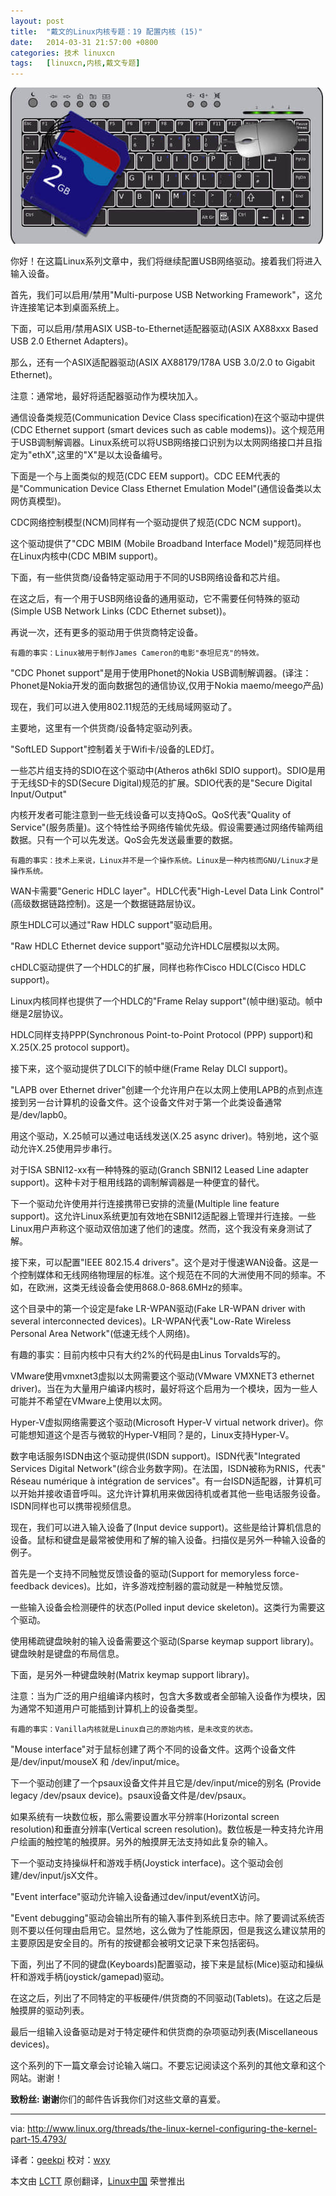 ```yaml
---
layout: post
title:	"戴文的Linux内核专题：19 配置内核 (15)"
date:	2014-03-31 21:57:00 +0800 
categories:	技术 linuxcn 
tags:	[linuxcn,内核,戴文专题]
---
```



![](/Asserts/Images/album/201403/31/230954tqagxvboukaa5398.jpg)


你好！在这篇Linux系列文章中，我们将继续配置USB网络驱动。接着我们将进入输入设备。


首先，我们可以启用/禁用"Multi-purpose USB Networking Framework"，这允许连接笔记本到桌面系统上。


下面，可以启用/禁用ASIX USB-to-Ethernet适配器驱动(ASIX AX88xxx Based USB 2.0 Ethernet Adapters)。


那么，还有一个ASIX适配器驱动(ASIX AX88179/178A USB 3.0/2.0 to Gigabit Ethernet)。


注意：通常地，最好将适配器驱动作为模块加入。


通信设备类规范(Communication Device Class specification)在这个驱动中提供(CDC Ethernet support (smart devices such as cable modems))。这个规范用于USB调制解调器。Linux系统可以将USB网络接口识别为以太网网络接口并且指定为"ethX",这里的"X"是以太设备编号。


下面是一个与上面类似的规范(CDC EEM support)。CDC EEM代表的是"Communication Device Class Ethernet Emulation Model"(通信设备类以太网仿真模型)。


CDC网络控制模型(NCM)同样有一个驱动提供了规范(CDC NCM support)。


这个驱动提供了"CDC MBIM (Mobile Broadband Interface Model)"规范同样也在Linux内核中(CDC MBIM support)。


下面，有一些供货商/设备特定驱动用于不同的USB网络设备和芯片组。


在这之后，有一个用于USB网络设备的通用驱动，它不需要任何特殊的驱动(Simple USB Network Links (CDC Ethernet subset))。


再说一次，还有更多的驱动用于供货商特定设备。



```
有趣的事实：Linux被用于制作James Cameron的电影"泰坦尼克"的特效。

```

"CDC Phonet support"是用于使用Phonet的Nokia USB调制解调器。(译注：Phonet是Nokia开发的面向数据包的通信协议,仅用于Nokia maemo/meego产品)


现在，我们可以进入使用802.11规范的无线局域网驱动了。


主要地，这里有一个供货商/设备特定驱动列表。


"SoftLED Support"控制着关于Wifi卡/设备的LED灯。


一些芯片组支持的SDIO在这个驱动中(Atheros ath6kl SDIO support)。SDIO是用于无线SD卡的SD(Secure Digital)规范的扩展。SDIO代表的是"Secure Digital Input/Output"


内核开发者可能注意到一些无线设备可以支持QoS。QoS代表"Quality of Service"(服务质量)。这个特性给予网络传输优先级。假设需要通过网络传输两组数据。只有一个可以先发送。QoS会先发送最重要的数据。



```
有趣的事实：技术上来说，Linux并不是一个操作系统。Linux是一种内核而GNU/Linux才是操作系统。

```

WAN卡需要"Generic HDLC layer"。HDLC代表"High-Level Data Link Control"(高级数据链路控制)。这是一个数据链路层协议。


原生HDLC可以通过"Raw HDLC support"驱动启用。


"Raw HDLC Ethernet device support"驱动允许HDLC层模拟以太网。


cHDLC驱动提供了一个HDLC的扩展，同样也称作Cisco HDLC(Cisco HDLC support)。


Linux内核同样也提供了一个HDLC的"Frame Relay support"(帧中继)驱动。帧中继是2层协议。


HDLC同样支持PPP(Synchronous Point-to-Point Protocol (PPP) support)和X.25(X.25 protocol support)。


接下来，这个驱动提供了DLCI下的帧中继(Frame Relay DLCI support)。


"LAPB over Ethernet driver"创建一个允许用户在以太网上使用LAPB的点到点连接到另一台计算机的设备文件。这个设备文件对于第一个此类设备通常是/dev/lapb0。


用这个驱动，X.25帧可以通过电话线发送(X.25 async driver)。特别地，这个驱动允许X.25使用异步串行。


对于ISA SBNI12-xx有一种特殊的驱动(Granch SBNI12 Leased Line adapter support)。这种卡对于租用线路的调制解调器是一种便宜的替代。


下一个驱动允许使用并行连接携带已安排的流量(Multiple line feature support)。这允许Linux系统更加有效地在SBNI12适配器上管理并行连接。一些Linux用户声称这个驱动双倍加速了他们的速度。然而，这个我没有亲身测试了解。


接下来，可以配置"IEEE 802.15.4 drivers"。这个是对于慢速WAN设备。这是一个控制媒体和无线网络物理层的标准。这个规范在不同的大洲使用不同的频率。不如，在欧洲，这类无线设备会使用868.0-868.6MHz的频率。


这个目录中的第一个设定是fake LR-WPAN驱动(Fake LR-WPAN driver with several interconnected devices)。LR-WPAN代表"Low-Rate Wireless Personal Area Network"(低速无线个人网络)。


有趣的事实：目前内核中只有大约2%的代码是由Linus Torvalds写的。


VMware使用vmxnet3虚拟以太网需要这个驱动(VMware VMXNET3 ethernet driver)。当在为大量用户编译内核时，最好将这个启用为一个模块，因为一些人可能并不希望在VMware上使用以太网。


Hyper-V虚拟网络需要这个驱动(Microsoft Hyper-V virtual network driver)。你可能想知道这个是否与微软的Hyper-V相同？是的，Linux支持Hyper-V。


数字电话服务ISDN由这个驱动提供(ISDN support)。ISDN代表"Integrated Services Digital Network"(综合业务数字网)。在法国，ISDN被称为RNIS，代表" Réseau numérique à intégration de services"。有一台ISDN适配器，计算机可以开始并接收语音呼叫。这允许计算机用来做因待机或者其他一些电话服务设备。ISDN同样也可以携带视频信息。


现在，我们可以进入输入设备了(Input device support)。这些是给计算机信息的设备。鼠标和键盘是最常被使用和了解的输入设备。扫描仪是另外一种输入设备的例子。


首先是一个支持不同触觉反馈设备的驱动(Support for memoryless force-feedback devices)。比如，许多游戏控制器的震动就是一种触觉反馈。


一些输入设备会检测硬件的状态(Polled input device skeleton)。这类行为需要这个驱动。


使用稀疏键盘映射的输入设备需要这个驱动(Sparse keymap support library)。键盘映射是键盘的布局信息。


下面，是另外一种键盘映射(Matrix keymap support library)。


注意：当为广泛的用户组编译内核时，包含大多数或者全部输入设备作为模块，因为通常不知道用户可能插到计算机上的设备类型。



```
有趣的事实：Vanilla内核就是Linux自己的原始内核，是未改变的状态。

```

"Mouse interface"对于鼠标创建了两个不同的设备文件。这两个设备文件是/dev/input/mouseX 和 /dev/input/mice。


下一个驱动创建了一个psaux设备文件并且它是/dev/input/mice的别名 (Provide legacy /dev/psaux device)。psaux设备文件是/dev/psaux。


如果系统有一块数位板，那么需要设置水平分辨率(Horizontal screen resolution)和垂直分辨率(Vertical screen resolution)。数位板是一种支持允许用户绘画的触控笔的触摸屏。另外的触摸屏无法支持如此复杂的输入。


下一个驱动支持操纵杆和游戏手柄(Joystick interface)。这个驱动会创建/dev/input/jsX文件。


"Event interface"驱动允许输入设备通过dev/input/eventX访问。


"Event debugging"驱动会输出所有的输入事件到系统日志中。除了要调试系统否则不要以任何理由启用它。显然地，这么做为了性能原因，但是我这么建议禁用的主要原因是安全目的。所有的按键都会被明文记录下来包括密码。


下面，列出了不同的键盘(Keyboards)配置驱动，接下来是鼠标(Mice)驱动和操纵杆和游戏手柄(joystick/gamepad)驱动。


在这之后，列出了不同特定的平板硬件/供货商的不同驱动(Tablets)。在这之后是触摸屏的驱动列表。


最后一组输入设备驱动是对于特定硬件和供货商的杂项驱动列表(Miscellaneous devices)。


这个系列的下一篇文章会讨论输入端口。不要忘记阅读这个系列的其他文章和这个网站。谢谢！


**致粉丝: 谢谢**你们的邮件告诉我你们对这些文章的喜爱。




---


via: <http://www.linux.org/threads/the-linux-kernel-configuring-the-kernel-part-15.4793/>


译者：[geekpi](https://github.com/geekpi) 校对：[wxy](https://github.com/wxy)


本文由 [LCTT](https://github.com/LCTT/TranslateProject) 原创翻译，[Linux中国](http://linux.cn/) 荣誉推出
